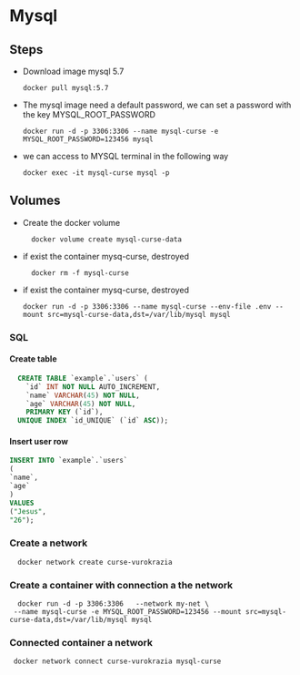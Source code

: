 # Mysql

## Steps

* Download image mysql 5.7

  ``` docker
  docker pull mysql:5.7
  ```

* The mysql image need a default password, we can set a password with the key MYSQL_ROOT_PASSWORD
  ``` docker
  docker run -d -p 3306:3306 --name mysql-curse -e MYSQL_ROOT_PASSWORD=123456 mysql
  ```

* we can access to MYSQL terminal in the following way
  ``` docker
  docker exec -it mysql-curse mysql -p
  ```

## Volumes

* Create the docker volume

  ``` docker
    docker volume create mysql-curse-data
    ```
* if exist the container mysq-curse, destroyed

  ``` docker
    docker rm -f mysql-curse
  ```
* if exist the container mysq-curse, destroyed
  ``` docker
  docker run -d -p 3306:3306 --name mysql-curse --env-file .env --mount src=mysql-curse-data,dst=/var/lib/mysql mysql
  ``` 

### SQL

#### Create table
``` sql
  CREATE TABLE `example`.`users` (
    `id` INT NOT NULL AUTO_INCREMENT,
    `name` VARCHAR(45) NOT NULL,
    `age` VARCHAR(45) NOT NULL,
    PRIMARY KEY (`id`),
  UNIQUE INDEX `id_UNIQUE` (`id` ASC));
```
#### Insert user row 
``` sql
INSERT INTO `example`.`users`
(
`name`,
`age`
)
VALUES
("Jesus",
"26");
``` 

### Create a network
``` docker
  docker network create curse-vurokrazia
``` 
###  Create a container with connection a the network
``` docker
  docker run -d -p 3306:3306   --network my-net \
 --name mysql-curse -e MYSQL_ROOT_PASSWORD=123456 --mount src=mysql-curse-data,dst=/var/lib/mysql mysql
``` 

###  Connected container a network
``` docker
 docker network connect curse-vurokrazia mysql-curse
``` 
